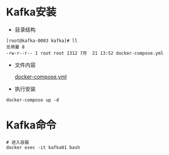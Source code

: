 # Kafka安装

* 目录结构  

``` text
[root@kafka-0003 kafka]# ll
总用量 8
-rw-r--r-- 1 root root 1312 7月  21 13:52 docker-compose.yml
```

* 文件内容  

    [docker-compose.yml](../dockerFile/kafka/docker-compose.yml)
  
* 执行安装  

``` text
docker-compose up -d
```

# Kafka命令

``` text
# 进入容器
docker exec -it kafka01 bash

```
